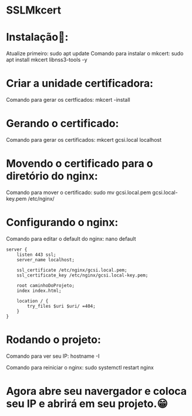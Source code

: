 # SSLMkcert

# Instalação📩:

Atualize primeiro: sudo apt update
Comando para instalar o mkcert: sudo apt install mkcert libnss3-tools -y

# Criar a unidade certificadora:

Comando para gerar os certficados: mkcert -install

# Gerando o certificado:

Comando para gerar os certificados: mkcert gcsi.local localhost

# Movendo o certificado para o diretório do nginx:

Comando para mover o certificado: sudo mv gcsi.local.pem gcsi.local-key.pem /etc/nginx/

# Configurando o nginx:

Comando para editar o default do nginx: nano default

    server {
        listen 443 ssl;
        server_name localhost;

        ssl_certificate /etc/nginx/gcsi.local.pem;
        ssl_certificate_key /etc/nginx/gcsi.local-key.pem;

        root caminhoDoProjeto;
        index index.html;

        location / {
            try_files $uri $uri/ =404;
        }
    }

# Rodando o projeto:

Comando para ver seu IP: hostname -I

Comando para reiniciar o nginx: sudo systemctl restart nginx

# Agora abre seu navergador e coloca seu IP e abrirá em seu projeto.😁
